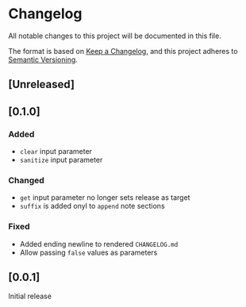# Changelog
All notable changes to this project will be documented in this file.

The format is based on [Keep a Changelog](https://keepachangelog.com/en/1.0.0/),
and this project adheres to [Semantic Versioning](https://semver.org/spec/v2.0.0.html).

## [Unreleased]

## [0.1.0]
### Added
- `clear` input parameter
- `sanitize` input parameter

### Changed
- `get` input parameter no longer sets release as target
- `suffix` is added onyl to `append` note sections

### Fixed
- Added ending newline to rendered `CHANGELOG.md`
- Allow passing `false` values as parameters

## [0.0.1]
Initial release
